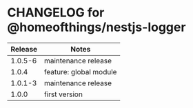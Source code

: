 # CHANGELOG for @homeofthings/nestjs-logger

| Release | Notes                  |
| ------- | ---------------------- |
| 1.0.5-6 | maintenance release    |
| 1.0.4   | feature: global module |
| 1.0.1-3 | maintenance release    |
| 1.0.0   | first version          |
